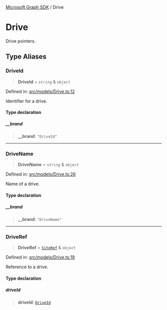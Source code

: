 [Microsoft Graph SDK](README.md) / Drive

# Drive

Drive pointers.

## Type Aliases

### DriveId

> **DriveId** = `string` & `object`

Defined in: [src/models/Drive.ts:12](https://github.com/Future-Secure-AI/microsoft-graph/blob/main/src/models/Drive.ts#L12)

Identifier for a drive.

#### Type declaration

##### \_\_brand

> **\_\_brand**: `"DriveId"`

***

### DriveName

> **DriveName** = `string` & `object`

Defined in: [src/models/Drive.ts:26](https://github.com/Future-Secure-AI/microsoft-graph/blob/main/src/models/Drive.ts#L26)

Name of a drive.

#### Type declaration

##### \_\_brand

> **\_\_brand**: `"DriveName"`

***

### DriveRef

> **DriveRef** = [`SiteRef`](Site-1.md#siteref) & `object`

Defined in: [src/models/Drive.ts:19](https://github.com/Future-Secure-AI/microsoft-graph/blob/main/src/models/Drive.ts#L19)

Reference to a drive.

#### Type declaration

##### driveId

> **driveId**: [`DriveId`](#driveid)
